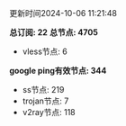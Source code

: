 更新时间2024-10-06 11:21:48

**总订阅: 22**
**总节点: 4705**
- vless节点: 6

**google ping有效节点: 344**
- ss节点: 219
- trojan节点: 7
- v2ray节点: 118
